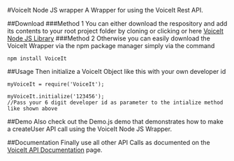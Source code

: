#VoiceIt Node JS wrapper
A Wrapper for using the VoiceIt Rest API.

##Download
###Method 1
You can either download the respository and add its contents to your root project folder by cloning or clicking or here [VoiceIt Node JS Library](https://github.com/voiceittech/voiceit-nodejs/archive/master.zip)
###Method 2
Otherwise you can easily download the VoiceIt Wrapper via the npm package manager simply via the command
```
npm install VoiceIt
```

##Usage
Then initialize a VoiceIt Object like this with your own developer id
```nodejs
myVoiceIt = require('VoiceIt');

myVoiceIt.initialize('123456');
//Pass your 6 digit developer id as parameter to the intialize method like shown above
```
##Demo
Also check out the Demo.js demo that demonstrates how to make a createUser API call using the VoiceIt Node JS Wrapper.

##Documentation
Finally use all other API Calls as documented on the [VoiceIt API Documentation](https://siv.voiceprintportal.com/getstarted.jsp#apidocs) page.
